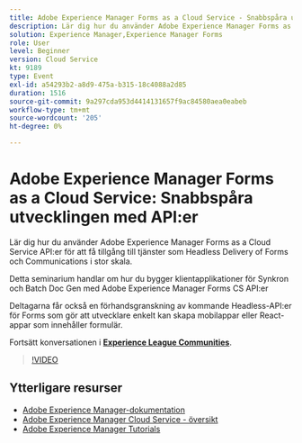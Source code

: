 ```yaml
---
title: Adobe Experience Manager Forms as a Cloud Service - Snabbspåra utvecklingen med API:er
description: Lär dig hur du använder Adobe Experience Manager Forms as a Cloud Service API:er för att få tillgång till tjänster som Headless Delivery of Forms och Communications i stor skala. Detta seminarium handlar om hur du bygger klientapplikationer för Synkron och Batch Doc Gen med Adobe Experience Manager Forms CS API. Deltagarna får också en förhandsgranskning av kommande Headless-API:er för Forms som gör att utvecklare enkelt kan skapa mobilappar eller React-appar som innehåller formulär.
solution: Experience Manager,Experience Manager Forms
role: User
level: Beginner
version: Cloud Service
kt: 9189
type: Event
exl-id: a54293b2-a8d9-475a-b315-18c4088a2d85
duration: 1516
source-git-commit: 9a297cda953d4414131657f9ac84580aea0eabeb
workflow-type: tm+mt
source-wordcount: '205'
ht-degree: 0%

---
```


# Adobe Experience Manager Forms as a Cloud Service: Snabbspåra utvecklingen med API:er

Lär dig hur du använder Adobe Experience Manager Forms as a Cloud Service API:er för att få tillgång till tjänster som Headless Delivery of Forms och Communications i stor skala. 

Detta seminarium handlar om hur du bygger klientapplikationer för Synkron och Batch Doc Gen med Adobe Experience Manager Forms CS API:er

Deltagarna får också en förhandsgranskning av kommande Headless-API:er för Forms som gör att utvecklare enkelt kan skapa mobilappar eller React-appar som innehåller formulär.

Fortsätt konversationen i **[Experience League Communities](https://adobe.ly/3zKLQrw)**.

>[!VIDEO](https://video.tv.adobe.com/v/337724/?quality=12&learn=on&hidetitle=true)

## Ytterligare resurser

- [Adobe Experience Manager-dokumentation](https://experienceleague.adobe.com/docs/experience-manager-cloud-service.html)
- [Adobe Experience Manager Cloud Service - översikt](https://experienceleague.adobe.com/docs/experience-manager-cloud-service/overview/home.html)
- [Adobe Experience Manager Tutorials](https://experienceleague.adobe.com/docs/experience-manager-tutorials.html)
